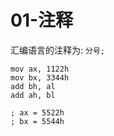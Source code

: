 # 01-注释

汇编语言的注释为: `分号;`

```
mov ax, 1122h
mov bx, 3344h
add bh, al
add ah, bl

; ax = 5522h
; bx = 5544h

```






